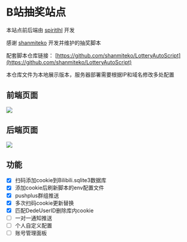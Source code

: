 # B站抽奖站点

本站点前后端由 [spiritlhl](https://github.com/spiritLHL) 开发

感谢 [shanmiteko](https://github.com/shanmiteko) 开发并维护的抽奖脚本

配套脚本仓库链接： [https://github.com/shanmiteko/LotteryAutoScript](https://github.com/shanmiteko/LotteryAutoScript)

本仓库文件为本地展示版本，服务器部署需要根据IP和域名修改多处配置

## 前端页面

![](https://i.loli.net/2021/09/25/cmyxInagYdlFjtb.png)

## 后端页面

![](https://i.loli.net/2021/09/25/oNSFZlKV8q3H9CP.png)

## 功能

- [x] 扫码添加cookie到Bilibili.sqlite3数据库
- [x] 添加cookie后刷新脚本的env配置文件
- [x] pushplus群组推送
- [x] 多次扫码cookie更新替换
- [x] 匹配DedeUserID删除库内cookie
- [ ] 一对一通知推送
- [ ] 个人自定义配置
- [ ] 账号管理面板
